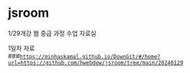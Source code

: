# jsroom
1/29개강 웹 중급 과정 수업 자료실

1일차 자료<br />
###[`https://minhaskamal.github.io/DownGit/#/home?url=https://github.com/hwebdew/jsroom/tree/main/20240129`](https://minhaskamal.github.io/DownGit/#/home?url=https://github.com/hwebdew/jsroom/tree/main/20240129)
